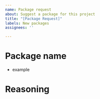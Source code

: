 ```yaml
---
name: Package request
about: Suggest a package for this project
title: "[Package Request]"
labels: New packages
assignees: ''

---
```


# Package name
- example

# Reasoning
